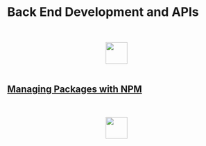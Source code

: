 # Back End Development and APIs

<div align="center">
  <br><br>
  <img src="https://upload.wikimedia.org/wikipedia/commons/thumb/f/fa/FreeCodeCamp_logo.svg/2560px-FreeCodeCamp_logo.svg.png" height="50px">
  <br><br>
</div>

## [Managing Packages with NPM](./managingPackages.md)

<div align="center">
  <br><br>
  <img src="https://upload.wikimedia.org/wikipedia/commons/thumb/7/7e/Node.js_logo_2015.svg/1280px-Node.js_logo_2015.svg.png" height="50px">
  <br><br>
</div>